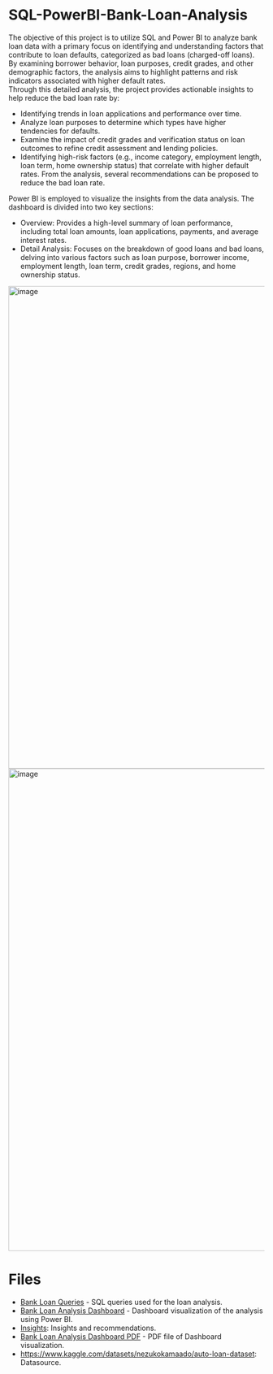 # SQL-PowerBI-Bank-Loan-Analysis

The objective of this project is to utilize SQL and Power BI to analyze bank loan data with a primary focus on identifying and understanding factors that contribute to loan defaults, categorized as bad loans (charged-off loans). By examining borrower behavior, loan purposes, credit grades, and other demographic factors, the analysis aims to highlight patterns and risk indicators associated with higher default rates.  
Through this detailed analysis, the project provides actionable insights to help reduce the bad loan rate by:
- Identifying trends in loan applications and performance over time.
- Analyze loan purposes to determine which types have higher tendencies for defaults.
-  Examine the impact of credit grades and verification status on loan outcomes to refine credit assessment and lending policies.
- Identifying high-risk factors (e.g., income category, employment length, loan term, home ownership status) that correlate with higher default rates.
From the analysis, several recommendations can be proposed to reduce the bad loan rate. 

Power BI is employed to visualize the insights from the data analysis. The dashboard is divided into two key sections:
- Overview: Provides a high-level summary of loan performance, including total loan amounts, loan applications, payments, and average interest rates.
- Detail Analysis: Focuses on the breakdown of good loans and bad loans, delving into various factors such as loan purpose, borrower income, employment length, loan term, credit grades, regions, and home ownership status.
<img width="950" alt="image" src="https://github.com/user-attachments/assets/c3d5c12e-6ed5-4484-abdb-ed774e06ec1a">


<img width="950" alt="image" src="https://github.com/user-attachments/assets/c63831f5-ecf3-426d-a91d-2d31681015b6">

# Files

- [Bank Loan Queries](https://github.com/AnnaQ01/SQL-PowerBI-Bank-Loan-Analysis/blob/main/Bank%20Loan%20Queries.sql) - SQL queries used for the loan analysis.
- [Bank Loan Analysis Dashboard](https://github.com/AnnaQ01/SQL-PowerBI-Bank-Loan-Analysis/blob/main/Bank%20Loan%20Analysis%20DashBoard.pbix) - Dashboard visualization of the analysis using Power BI.
- [Insights](https://github.com/AnnaQ01/SQL-PowerBI-Bank-Loan-Analysis/blob/main/Insights.md): Insights and recommendations.
- [Bank Loan Analysis Dashboard PDF](https://github.com/AnnaQ01/SQL-PowerBI-Bank-Loan-Analysis/blob/main/Bank%20Loan%20Analysis%20DashBoard.pdf) - PDF file of Dashboard visualization.
- https://www.kaggle.com/datasets/nezukokamaado/auto-loan-dataset: Datasource. 
